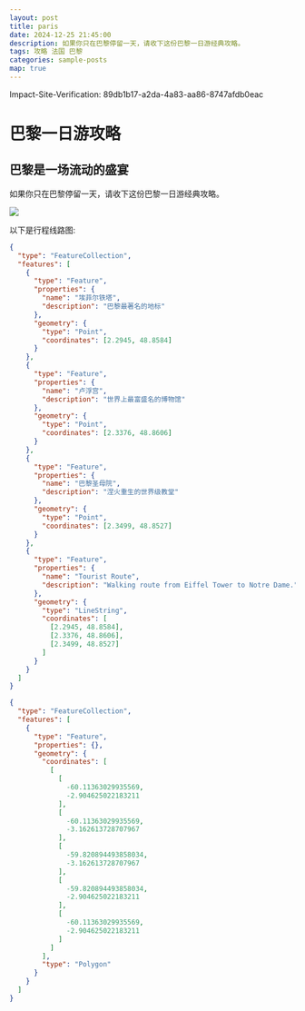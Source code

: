 ```yaml
---
layout: post
title: paris
date: 2024-12-25 21:45:00
description: 如果你只在巴黎停留一天，请收下这份巴黎一日游经典攻略。
tags: 攻略 法国 巴黎
categories: sample-posts
map: true
---
```

Impact-Site-Verification: 89db1b17-a2da-4a83-aa86-8747afdb0eac

# 巴黎一日游攻略
## 巴黎是一场流动的盛宴
如果你只在巴黎停留一天，请收下这份巴黎一日游经典攻略。

<a href="https://africa.visa.com/content/dam/VCOM/regional/cemea/generic-cemea/travel-with-visa/destinations/paris/marquee-travel-paris-1920x720.jpg" data-lightbox="roadtrip"><img src="https://africa.visa.com/content/dam/VCOM/regional/cemea/generic-cemea/travel-with-visa/destinations/paris/marquee-travel-paris-1920x720.jpg" /></a>

以下是行程线路图:

```geojson
{
  "type": "FeatureCollection",
  "features": [
    {
      "type": "Feature",
      "properties": {
        "name": "埃菲尔铁塔",
        "description": "巴黎最著名的地标"
      },
      "geometry": {
        "type": "Point",
        "coordinates": [2.2945, 48.8584]
      }
    },
    {
      "type": "Feature",
      "properties": {
        "name": "卢浮宫",
        "description": "世界上最富盛名的博物馆"
      },
      "geometry": {
        "type": "Point",
        "coordinates": [2.3376, 48.8606]
      }
    },
    {
      "type": "Feature",
      "properties": {
        "name": "巴黎圣母院",
        "description": "涅火重生的世界级教堂"
      },
      "geometry": {
        "type": "Point",
        "coordinates": [2.3499, 48.8527]
      }
    },
    {
      "type": "Feature",
      "properties": {
        "name": "Tourist Route",
        "description": "Walking route from Eiffel Tower to Notre Dame."
      },
      "geometry": {
        "type": "LineString",
        "coordinates": [
          [2.2945, 48.8584],
          [2.3376, 48.8606],
          [2.3499, 48.8527]
        ]
      }
    }
  ]
}
```

```geojson
{
  "type": "FeatureCollection",
  "features": [
    {
      "type": "Feature",
      "properties": {},
      "geometry": {
        "coordinates": [
          [
            [
              -60.11363029935569,
              -2.904625022183211
            ],
            [
              -60.11363029935569,
              -3.162613728707967
            ],
            [
              -59.820894493858034,
              -3.162613728707967
            ],
            [
              -59.820894493858034,
              -2.904625022183211
            ],
            [
              -60.11363029935569,
              -2.904625022183211
            ]
          ]
        ],
        "type": "Polygon"
      }
    }
  ]
}
```
